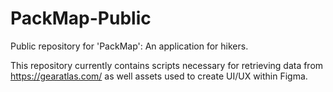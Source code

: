 # PackMap-Public

Public repository for 'PackMap': An application for hikers.

This repository currently contains scripts necessary for retrieving data from https://gearatlas.com/ as well assets used to create UI/UX within Figma.
